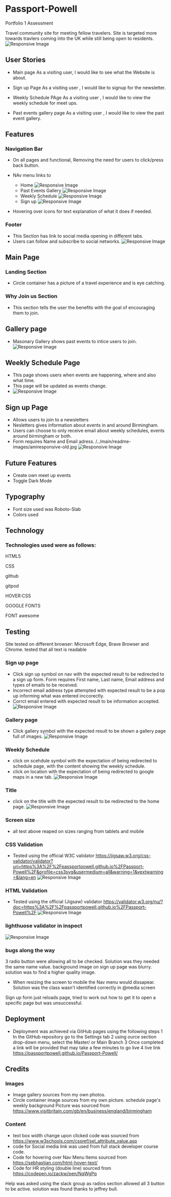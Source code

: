 # Passport-Powell
Portfolio 1 Assessment


Travel community site for meeting fellow travelers. Site is targeted more towards travlers coming into the UK while still being open to residents.
![Responsive Image](https://github.com/passportpowell/Passport-Powell/blob/main/readme-images/Amiresponsive_old.jpg)

## User Stories

- Main page
As a visiting user, I would like to see what the Website is about.

- Sign up Page
As a visiting user , I would like to signup for the newsletter.

- Weekly Schedule PAge
As a visiting user , I would like to view the weekly schedule for meet ups. 

- Past events gallery page
As a visiting user , I would like to view the past event gallery. 

## Features

### Navigation Bar
- On all pages and functional, Removing the need for users to click/press back button.

- NAv menu links to 
    - Home ![Responsive Image](https://github.com/passportpowell/Passport-Powell/blob/main/readme-images/home.jpg)
    - Past Events Gallery ![Responsive Image](https://github.com/passportpowell/Passport-Powell/blob/main/readme-images/gallery.jpg) 
    - Weekly Schedule ![Responsive Image](https://github.com/passportpowell/Passport-Powell/blob/main/readme-images/Schedule.jpg)
    - Sign up ![Responsive Image](https://github.com/passportpowell/Passport-Powell/blob/main/readme-images/sign-up.jpg)
- Hovering over icons for text explanation of what it does if needed.

### Footer
- This Section has link to social media opening in different tabs.
- Users can follow and subscribe to social networks.
![Responsive Image](https://github.com/passportpowell/Passport-Powell/blob/main/readme-images/footer.jpg)

## Main Page

### Landing Section
- Circle container has a picture of a travel experience and is eye catching.

### Why Join us Section
- This section tells the user the benefits with the goal of encouraging them to join.


## Gallery page
- Masonary Gallery shows past events to intice users to join.
    ![Responsive Image](https://github.com/passportpowell/Passport-Powell/blob/main/readme-images/gallery-amiresponsive.jpg)


## Weekly Schedule Page
- This page shows users when events are happening, where and also what time.
- This page will be updated as events change.
- ![Responsive Image]()

## Sign up Page
- Allows users to join to a newsletters
- Nesletters gives information about events in and around Birmingham.
- Users can choose to only receive email about weekly schedules, events around birmingham or both.
- Form requires Name and Email adress.
    /../main/readme-images/amiresponsive-old.jpg
    ![Responsive Image]()


## Future Features

- Create own meet up events
- Toggle Dark Mode


## Typography

- Font size used was Roboto-Slab
- Colors used 

## Technology

### Technologies used were as follows:

HTML5 

CSS

github

gitpod

HOVER:CSS

GOOGLE FONTS

FONT awesome

## Testing

Site tested on different browser: Microsoft Edge, Brave Browser and Chrome.
tested that all text is readable

 ### Sign up page
  - Click sign up symbol on nav with the expected result to be redirected 
  to a sign up form. Form requires First name, Last name, Email address and types of emails to be received.
  - Incorrect email address type attempted with expected result to be a pop up informing what was entered inccorectly.
  - Corrct email entered with expected result to be information accepted.
  ![Responsive Image](https://github.com/passportpowell/Passport-Powell/blob/main/readme-images/sign-up.jpg)

  ### Gallery page
  - Click gallery symbol with the expected result to be shown a gallery page full of images.
  ![Responsive Image](https://github.com/passportpowell/Passport-Powell/blob/main/readme-images/gallery.jpg)

  ### Weekly Schedule
  - click on scehdule symbol with the expectation of being redirected to schedule page, with the content showing the weekly schedule.
  - click on location with the expectation of being redirected to google maps in a new tab.
  ![Responsive Image](https://github.com/passportpowell/Passport-Powell/blob/main/readme-images/Schedule.jpg)

  ### Title
  - click on the title with the expected result to be redirected to the home page.
  ![Responsive Image](https://github.com/passportpowell/Passport-Powell/blob/main/readme-images/title-Bar.jpg)

### Screen size
- all test above reaped on sizes ranging from tablets and mobile


### CSS Validation
 - Tested using the official W3C validator
 https://jigsaw.w3.org/css-validator/validator?uri=https%3A%2F%2Fpassportpowell.github.io%2FPassport-Powell%2F&profile=css3svg&usermedium=all&warning=1&vextwarning=&lang=en
 ![Responsive Image](https://github.com/passportpowell/Passport-Powell/blob/main/readme-images/css-validator.jpg)

### HTML Validation
 - Tested using the official (Jigsaw) validator
 https://validator.w3.org/nu/?doc=https%3A%2F%2Fpassportpowell.github.io%2FPassport-Powell%2F
 ![Responsive Image](https://github.com/passportpowell/Passport-Powell/blob/main/readme-images/html-validator.jpg)

### lighthuose validator in inspect
![Responsive Image]()


 ### bugs along the way
 3 radio button were allowing all to be checked. Solution was they needed the same name value.
 background image on sign up page was blurry. solution was to find a higher quality image.
 - When resizing the screen to mobile the Nav menu would dissapear. Solution was the class wasn't identified correctly in @media screen

 Sign up form just reloads page, tried to work out how to get it to open a specific page but was unsuccessful.
## Deployment


- Deployment was achieved via GitHub pages using the following steps
 1 In the GitHub repository go to the Settings tab
 2 using ource section drop-down menu, select the Master/ or Main Branch
 3 Once completed a link will be provided that may take a few minutes to go live
 4 live link https://passportpowell.github.io/Passport-Powell/

## Credits

### Images
- Image gallery sources from my own photos. 
- Circle container image sources from my own picture.
schedule page's weekly background Picture was sourced from https://www.visitbritain.com/gb/en/business/england/birmingham

### Content
- text box width change upon clicked code was sourced from 
https://www.w3schools.com/cssref/sel_attribute_value.asp 
- code for Social media link was used from full stack developer course code.
- Code for hovering over Nav Menu Items sourced from https://sebhastian.com/html-hover-text/
- Code for HR styling (double line) sourced from https://codepen.io/zackw/pen/NqWgPq

Help was asked using the slack group as radios section allowed all 3 button to be active. solution was found thanks to jeffrey bull.
